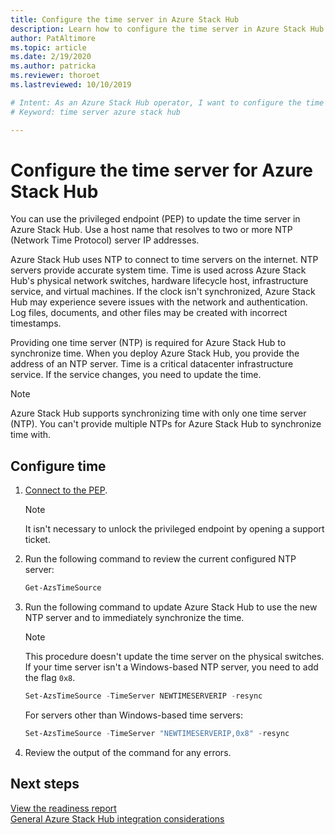 ```yaml
---
title: Configure the time server in Azure Stack Hub 
description: Learn how to configure the time server in Azure Stack Hub.
author: PatAltimore
ms.topic: article
ms.date: 2/19/2020
ms.author: patricka
ms.reviewer: thoroet
ms.lastreviewed: 10/10/2019

# Intent: As an Azure Stack Hub operator, I want to configure the time server in Azure Stack Hub so my system time is accurate and synchronized.
# Keyword: time server azure stack hub

---
```


# Configure the time server for Azure Stack Hub

You can use the privileged endpoint (PEP) to update the time server in Azure Stack Hub. Use a host name that resolves to two or more NTP (Network Time Protocol) server IP addresses.

Azure Stack Hub uses NTP to connect to time servers on the internet. NTP servers provide accurate system time. Time is used across Azure Stack Hub's physical network switches, hardware lifecycle host, infrastructure service, and virtual machines. If the clock isn't synchronized, Azure Stack Hub may experience severe issues with the network and authentication. Log files, documents, and other files may be created with incorrect timestamps.

Providing one time server (NTP) is required for Azure Stack Hub to synchronize time. When you deploy Azure Stack Hub, you provide the address of an NTP server. Time is a critical datacenter infrastructure service. If the service changes, you need to update the time.

> [!NOTE]
> Azure Stack Hub supports synchronizing time with only one time server (NTP). You can't provide multiple NTPs for Azure Stack Hub to synchronize time with.

## Configure time

1. [Connect to the PEP](azure-stack-privileged-endpoint.md).
    > [!Note]  
    > It isn't necessary to unlock the privileged endpoint by opening a support ticket.

2. Run the following command to review the current configured NTP server:

    ```PowerShell
    Get-AzsTimeSource
    ```

3. Run the following command to update Azure Stack Hub to use the new NTP server and to immediately synchronize the time.

    > [!Note]  
    > This procedure doesn't update the time server on the physical switches. If your time server isn't a Windows-based NTP server, you need to add the flag `0x8`.

    ```PowerShell
    Set-AzsTimeSource -TimeServer NEWTIMESERVERIP -resync
    ```

    For servers other than Windows-based time servers:

    ```PowerShell
    Set-AzsTimeSource -TimeServer "NEWTIMESERVERIP,0x8" -resync
    ```

4. Review the output of the command for any errors.


## Next steps

[View the readiness report](azure-stack-validation-report.md)  
[General Azure Stack Hub integration considerations](azure-stack-datacenter-integration.md)  
